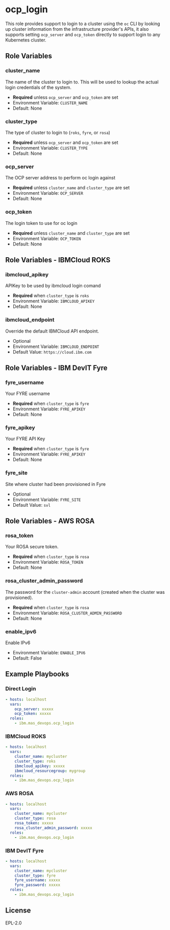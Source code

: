 ocp_login
=========

This role provides support to login to a cluster using the `oc` CLI by looking up cluster information from the infrastructure provider's APIs, it also supports setting `ocp_server` and `ocp_token` directly to support login to any Kubernetes cluster.


Role Variables
--------------

### cluster_name
The name of the cluster to login to.  This will be used to lookup the actual login credentials of the system.

- **Required** unless `ocp_server` and `ocp_token` are set
- Environment Variable: `CLUSTER_NAME`
- Default: None

### cluster_type
The type of cluster to login to (`roks`, `fyre`, or `rosa`)

- **Required** unless `ocp_server` and `ocp_token` are set
- Environment Variable: `CLUSTER_TYPE`
- Default: None

### ocp_server
The OCP server address to perform oc login against

- **Required** unless `cluster_name` and `cluster_type` are set
- Environment Variable: `OCP_SERVER`
- Default: None

### ocp_token
The login token to use for oc login

- **Required** unless `cluster_name` and `cluster_type` are set
- Environment Variable: `OCP_TOKEN`
- Default: None


Role Variables - IBMCloud ROKS
------------------------------
### ibmcloud_apikey
APIKey to be used by ibmcloud login comand

- **Required** when `cluster_type` is `roks`
- Environment Variable: `IBMCLOUD_APIKEY`
- Default: None

### ibmcloud_endpoint
Override the default IBMCloud API endpoint.

- Optional
- Environment Variable: `IBMCLOUD_ENDPOINT`
- Default Value: `https://cloud.ibm.com`


Role Variables - IBM DevIT Fyre
------------------------------
### fyre_username
Your FYRE username

- **Required** when `cluster_type` is `fyre`
- Environment Variable: `FYRE_APIKEY`
- Default: None

### fyre_apikey
Your FYRE API Key
- **Required** when `cluster_type` is `fyre`
- Environment Variable: `FYRE_APIKEY`
- Default: None

### fyre_site
Site where cluster had been provisioned in Fyre

- Optional
- Environment Variable: `FYRE_SITE`
- Default Value: `svl`


Role Variables - AWS ROSA
-------------------------
### rosa_token
Your ROSA secure token.

- **Required** when `cluster_type` is `rosa`
- Environment Variable: `ROSA_TOKEN`
- Default: None

### rosa_cluster_admin_password
The password for the `cluster-admin` account (created when the cluster was provisioned).

- **Required** when `cluster_type` is `rosa`
- Environment Variable: `ROSA_CLUSTER_ADMIN_PASSWORD`
- Default: None

### enable_ipv6
Enable IPv6 
- Environment Variable: `ENABLE_IPV6`
- Default: False

Example Playbooks
----------------

### Direct Login
```yaml
- hosts: localhost
  vars:
    ocp_server: xxxxx
    ocp_token: xxxxx
  roles:
    - ibm.mas_devops.ocp_login
```

### IBMCloud ROKS
```yaml
- hosts: localhost
  vars:
    cluster_name: mycluster
    cluster_type: roks
    ibmcloud_apikey: xxxxx
    ibmcloud_resourcegroup: mygroup
  roles:
    - ibm.mas_devops.ocp_login
```

### AWS ROSA
```yaml
- hosts: localhost
  vars:
    cluster_name: mycluster
    cluster_type: rosa
    rosa_token: xxxxx
    rosa_cluster_admin_password: xxxxx
  roles:
    - ibm.mas_devops.ocp_login
```

### IBM DevIT Fyre
```yaml
- hosts: localhost
  vars:
    cluster_name: mycluster
    cluster_type: fyre
    fyre_username: xxxxx
    fyre_password: xxxxx
  roles:
    - ibm.mas_devops.ocp_login
```

License
-------

EPL-2.0
